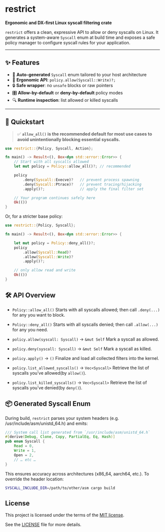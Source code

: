 # restrict

**Ergonomic and DX-first Linux syscall filtering crate**

`restrict` offers a clean, expressive API to allow or deny syscalls on Linux. It generates a system-aware `Syscall` enum at build time and exposes a safe policy manager to configure syscall rules for your application.

---

## ✨ Features

- 🚀 **Auto-generated** `Syscall` enum tailored to your host architecture  
- 📝 **Ergonomic API**: `policy.allow(Syscall::Write)?;`  
- 🔒 **Safe wrapper**: no `unsafe` blocks or raw pointers  
- 🎛️ **Allow-by-default** or **deny-by-default** policy modes  
- 🔍 **Runtime inspection**: list allowed or killed syscalls  

---

## 🚀 Quickstart

> ✅ **`allow_all()` is the recommended default for most use cases to avoid unintentionally blocking essential syscalls.**

```rust
use restrict::{Policy, Syscall, Action};

fn main() -> Result<(), Box<dyn std::error::Error>> {
    // Start with all syscalls allowed
    let mut policy = Policy::allow_all()?; // recommended

    policy
        .deny(Syscall::Execve)?   // prevent process spawning
        .deny(Syscall::Ptrace)?   // prevent tracing/hijacking
        .apply()?;                // apply the final filter set

    // Your program continues safely here
    Ok(())
}
```

Or, for a stricter base policy:

```rust
use restrict::{Policy, Syscall};

fn main() -> Result<(), Box<dyn std::error::Error>> {

    let mut policy = Policy::deny_all()?;  
    policy
        .allow(Syscall::Read)?
        .allow(Syscall::Write)?
        .apply()?;  

    // only allow read and write
    Ok(())
}
```

## 🛠️ API Overview

- `Policy::allow_all()`
Starts with all syscalls allowed; then call `.deny(...)` for any you want to block.

- `Policy::deny_all()`
Starts with all syscalls denied; then call `.allow(...)` for any you need.

- `policy.allow(syscall: Syscall)` → `&mut Self`
Mark a syscall as allowed.

- `policy.deny(syscall: Syscall)` → `&mut Self`
Mark a syscall as killed.

- `policy.apply()` → `()`
Finalize and load all collected filters into the kernel.

- `policy.list_allowed_syscalls()` -> `Vec<Syscall>`
Retrieve the list of syscalls you’ve allowed(by `allow()`).

- `policy.list_killed_syscalls()` -> `Vec<Syscall>`
Retrieve the list of syscalls you’ve denied(by `deny()`).

## 📦 Generated Syscall Enum
During build, `restrict` parses your system headers (e.g. /usr/include/asm/unistd_64.h) and emits:
```rust
/// System call list generated from `/usr/include/asm/unistd_64.h`
#[derive(Debug, Clone, Copy, PartialEq, Eq, Hash)]
pub enum Syscall {
    Read = 0,
    Write = 1,
    Open = 2,
    // … etc …
}
```

This ensures accuracy across architectures (x86_64, aarch64, etc.).
To override the header location:

```sh
SYSCALL_INCLUDE_DIR=/path/to/other/asm cargo build
```

## License

This project is licensed under the terms of the [MIT license](LICENSE).

See the [LICENSE](LICENSE) file for more details.
